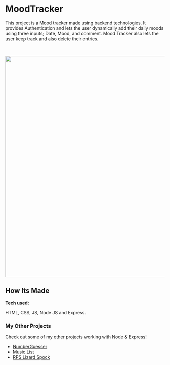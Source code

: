 # MoodTracker

This project is a Mood tracker made using backend technologies. It provides Authentication and lets the user dynamically add their daily moods using three inputs; Date, Mood, and comment. Mood Tracker also lets the user keep track and also delete their entries.

&emsp;

<img src="" width="700">

<!-- &emsp;&emsp;&emsp;&emsp;&emsp;&emsp;&emsp;&emsp;&emsp;&emsp;&emsp;&emsp;&emsp;&emsp;&emsp;[Click Here to go to the website!]() -->

## How Its Made 

**Tech used:** 

HTML, CSS, JS, Node JS and Express.

### My Other Projects 

Check out some of my other projects working with Node & Express!

* [NumberGuesser](https://github.com/DashlinS/NumberGuesser)
* [Music List](https://github.com/DashlinS/MyMusicList)
* [RPS Lizard Spock](https://github.com/DashlinS/RPSLizardSpock)